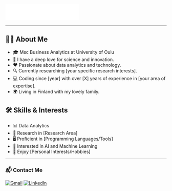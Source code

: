 ![Header Image](https://raw.githubusercontent.com/Shafinonair/Shafin_Alam/main/header_en.svg)


---

## 🙋‍♂️ About Me
- 🎓 Msc Business Analytics at University of Oulu 
- 🚀 I have a deep love for science and innovation.
- ❤️ Passionate about data analytics and technology.
- 🔍 Currently researching [your specific research interests].
- 💻 Coding since [year] with over [X] years of experience in [your area of expertise].
- 🌍 Living in Finland with my lovely family.

## 🛠️ Skills & Interests
- 📊 Data Analytics
- 🧬 Research in [Research Area]
- 🖥️ Proficient in [Programming Languages/Tools]
- 🤖 Interested in AI and Machine Learning
- 🎵 Enjoy [Personal Interests/Hobbies]

---

### 📬 Contact Me

[![Gmail](https://img.shields.io/badge/Gmail-D14836?style=for-the-badge&logo=gmail&logoColor=white)](mailto:your.email@example.com)
[![LinkedIn](https://img.shields.io/badge/LinkedIn-0077B5?style=for-the-badge&logo=linkedin&logoColor=white)](your-LinkedIn-profile-link)
